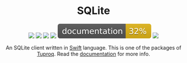 <div align="center">
    <h1>SQLite</h1>
    <p>
        <a href="https://swift.org/download/#releases"><img src="https://img.shields.io/badge/swift-5.3+-brightgreen.svg" /></a>
        <a href="https://github.com/tuproq/sqlite/blob/master/LICENSE/"><img src="https://img.shields.io/badge/license-MIT-brightgreen.svg" /></a>
        <a href="https://github.com/tuproq/sqlite/actions"><img src="https://github.com/tuproq/sqlite/workflows/ci/badge.svg" /></a>
        <a href="https://codecov.io/gh/tuproq/sqlite"><img src="https://codecov.io/gh/tuproq/sqlite/branch/master/graph/badge.svg?token=PXNZCVYBOY" /></a>
        <a href="https://tuproq.dev/sqlite/"><img src="https://github.com/tuproq/sqlite/raw/gh-pages/badge.svg" /></a>
        <a href="https://github.com/tuproq/sqlite/blob/master/CONTRIBUTING.md"><img src="https://img.shields.io/badge/contributing-guide-brightgreen.svg" /></a>
    </p>
    <p>An SQLite client written in <a href="https://swift.org">Swift</a> language. This is one of the packages of <a href="https://tuproq.dev">Tuproq</a>. Read the <a href="https://docs.tuproq.dev">documentation</a> for more info.</p>
</div>
